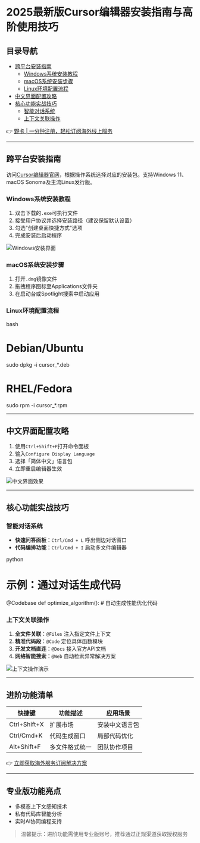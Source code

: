 # 2025最新版Cursor编辑器安装指南与高阶使用技巧

## 目录导航
- [跨平台安装指南](#跨平台安装指南)
  - [Windows系统安装教程](#windows系统安装教程)
  - [macOS系统安装步骤](#macos系统安装步骤)
  - [Linux环境配置流程](#linux环境配置流程)
- [中文界面配置攻略](#中文界面配置攻略)
- [核心功能实战技巧](#核心功能实战技巧)
  - [智能对话系统](#智能对话系统)
  - [上下文关联操作](#上下文关联操作)

👉 [野卡 | 一分钟注册，轻松订阅海外线上服务](https://bbtdd.com/yeka)

---

## 跨平台安装指南
访问[Cursor编辑器官网](https://www.cursor.com/)，根据操作系统选择对应的安装包。支持Windows 11、macOS Sonoma及主流Linux发行版。

### Windows系统安装教程
1. 双击下载的`.exe`可执行文件
2. 接受用户协议并选择安装路径（建议保留默认设置）
3. 勾选"创建桌面快捷方式"选项
4. 完成安装后启动程序

![Windows安装界面](https://bbtdd.com/wp-content/uploads/img/37679329191247.webp)

### macOS系统安装步骤
1. 打开`.dmg`镜像文件
2. 拖拽程序图标至Applications文件夹
3. 在启动台或Spotlight搜索中启动应用

### Linux环境配置流程
bash
# Debian/Ubuntu
sudo dpkg -i cursor_*.deb

# RHEL/Fedora
sudo rpm -i cursor_*.rpm


---

## 中文界面配置攻略
1. 使用`Ctrl+Shift+P`打开命令面板
2. 输入`Configure Display Language`
3. 选择「简体中文」语言包
4. 立即重启编辑器生效

![中文界面效果](https://bbtdd.com/wp-content/uploads/img/9244412344445.webp)

---

## 核心功能实战技巧

### 智能对话系统
- **快速问答面板**：`Ctrl/Cmd + L` 呼出侧边对话窗口
- **代码编排功能**：`Ctrl/Cmd + I` 启动多文件编辑器

python
# 示例：通过对话生成代码
@Codebase
def optimize_algorithm():
    # 自动生成性能优化代码


### 上下文关联操作
1. **全文件关联**：`@Files` 注入指定文件上下文
2. **精准代码段**：`@Code` 定位具体函数模块
3. **开发文档直连**：`@Docs` 接入官方API文档
4. **网络智能搜索**：`@Web` 自动检索异常解决方案

![上下文操作演示](https://bbtdd.com/wp-content/uploads/img/3960775891705.webp)

---

## 进阶功能清单
| 快捷键       | 功能描述                 | 应用场景           |
|--------------|--------------------------|--------------------|
| Ctrl+Shift+X | 扩展市场                 | 安装中文语言包     |
| Ctrl/Cmd+K   | 代码生成窗口             | 局部代码优化       |
| Alt+Shift+F  | 多文件格式统一           | 团队协作项目       |

👉 [立即获取海外服务订阅解决方案](https://bbtdd.com/yeka)

---

## 专业版功能亮点
- 多模态上下文感知技术
- 私有代码库智能分析
- 实时AI协同编程支持

> 温馨提示：进阶功能需使用专业版账号，推荐通过正规渠道获取授权服务